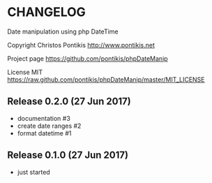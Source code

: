 CHANGELOG
==========

Date manipulation using php DateTime

Copyright Christos Pontikis http://www.pontikis.net

Project page https://github.com/pontikis/phpDateManip

License MIT https://raw.github.com/pontikis/phpDateManip/master/MIT_LICENSE


Release 0.2.0 (27 Jun 2017)
-------------------------

* documentation #3
* create date ranges #2
* format datetime #1


Release 0.1.0 (27 Jun 2017)
-------------------------

* just started